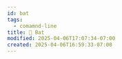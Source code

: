 ```yaml
---
id: bat
tags:
  - comamnd-line
title: 🦇 Bat
modified: 2025-04-06T17:07:34-07:00
created: 2025-04-06T16:59:33-07:00
---
```


